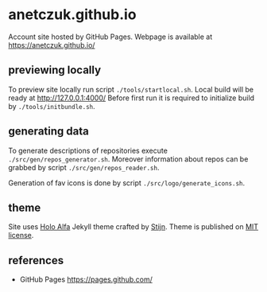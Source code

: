 # anetczuk.github.io

Account site hosted by GitHub Pages. Webpage is available at https://anetczuk.github.io/


## previewing locally

To preview site locally run script `./tools/startlocal.sh`. Local build will be ready at http://127.0.0.1:4000/ Before first run it is required to
initialize build by `./tools/initbundle.sh`.


## generating data

To generate descriptions of repositories execute `./src/gen/repos_generator.sh`. 
Moreover information about repos can be grabbed by script `./src/gen/repos_reader.sh`.

Generation of fav icons is done by script `./src/logo/generate_icons.sh`.


## theme

Site uses [Holo Alfa](http://stijnvc.github.io/holo-alfa) Jekyll theme crafted by [Stijn](http://stijnvc.github.io/holo-alfa). Theme is published on [MIT license](http://opensource.org/licenses/MIT).


## references 

- GitHub Pages https://pages.github.com/
